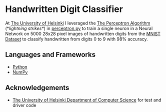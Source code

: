 # Handwritten Digit Classifier

At [The University of Helsinki](https://www.helsinki.fi/en) I leveraged the [The Perceptron Algorithm](https://medium.com/anubhav-shrimal/perceptron-algorithm-1b387058ecfb) (\**lightning strikes\**) in [perceptron.py](https://github.com/jr2021/perceptron_handwritten_digits/blob/master/src/perceptron.py) to train a single neuron in a Neural Network on 5000 28x28 pixel images of handwritten digits from the [MNIST Dataset](http://yann.lecun.com/exdb/mnist/) to classify handwritten from digits 0 to 9 with 98% accuracy.

## Languages and Frameworks

* [Python](https://www.python.org/)
* [NumPy](https://numpy.org/)

## Acknowledgements

* [The University of Helsinki Department of Computer Science](https://www.helsinki.fi/en/computer-science) for test and driver code
